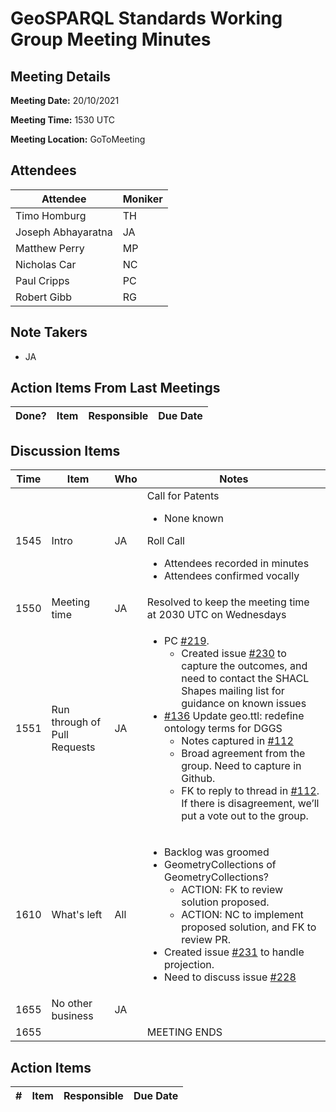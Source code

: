 # GeoSPARQL Standards Working Group Meeting Minutes
## Meeting Details
**Meeting Date:** 20/10/2021

**Meeting Time:** 1530 UTC

**Meeting Location:** GoToMeeting  

## Attendees
Attendee | Moniker |
---- | ---- |
Timo Homburg | TH |
Joseph Abhayaratna | JA |
Matthew Perry | MP |
Nicholas Car | NC |
Paul Cripps | PC |
Robert Gibb | RG |

## Note Takers
- JA

## Action Items From Last Meetings
Done? | Item | Responsible | Due Date |
---- | ---- | ---- | --- |


## Discussion Items
Time | Item | Who | Notes |
---- | ---- | ---- | ---- |
1545 | Intro | JA | Call for Patents<ul><li>None known</li></ul>Roll Call<ul><li>Attendees recorded in minutes</li><li>Attendees confirmed vocally</li></ul> |
1550 | Meeting time | JA | Resolved to keep the meeting time at 2030 UTC on Wednesdays |
1551 | Run through of Pull Requests | JA | <ul><li>PC [#219](https://github.com/opengeospatial/ogc-geosparql/pull/219). <ul><li>Created issue [#230](https://github.com/opengeospatial/ogc-geosparql/issues/230) to capture the outcomes, and need to contact the SHACL Shapes mailing list for guidance on known issues</li></ul></li><li>[#136](https://github.com/opengeospatial/ogc-geosparql/pull/136) Update geo.ttl: redefine ontology terms for DGGS<ul><li>Notes captured in [#112](https://github.com/opengeospatial/ogc-geosparql/issues/112)</li><li>Broad agreement from the group. Need to capture in Github.</li><li>FK to reply to thread in [#112](https://github.com/opengeospatial/ogc-geosparql/issues/112). If there is disagreement, we’ll put a vote out to the group.</li></ul></li></ul> |
1610 | What's left | All | <ul><li>Backlog was groomed</li><li> GeometryCollections of GeometryCollections?<ul><li>ACTION: FK to review solution proposed.</li><li>ACTION: NC to implement proposed solution, and FK to review PR.</li></ul></li><li>Created issue [#231](https://github.com/opengeospatial/ogc-geosparql/issues/231) to handle projection.</li><li>Need to discuss issue [#228](https://github.com/opengeospatial/ogc-geosparql/issues/228)</li></ul> |
1655 | No other business | JA | |
1655 | | | MEETING ENDS |

## Action Items
\# | Item | Responsible | Due Date |
---- | ---- | ---- | ---- |
